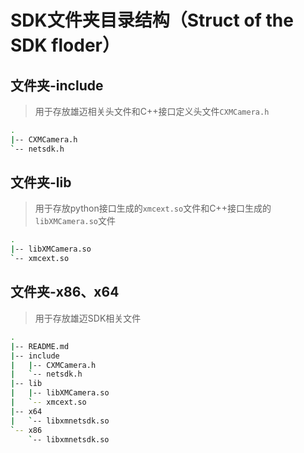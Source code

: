 
# SDK文件夹目录结构（Struct of the SDK floder）

## 文件夹-include

> 用于存放雄迈相关头文件和C++接口定义头文件`CXMCamera.h`

```bash
.
|-- CXMCamera.h
`-- netsdk.h
```

## 文件夹-lib

> 用于存放python接口生成的`xmcext.so`文件和C++接口生成的`libXMCamera.so`文件

```bash
.
|-- libXMCamera.so
`-- xmcext.so
```

## 文件夹-x86、x64

> 用于存放雄迈SDK相关文件

```bash
.
|-- README.md
|-- include
|   |-- CXMCamera.h
|   `-- netsdk.h
|-- lib
|   |-- libXMCamera.so
|   `-- xmcext.so
|-- x64
|   `-- libxmnetsdk.so
`-- x86
    `-- libxmnetsdk.so
```